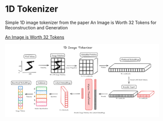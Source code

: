 # 1D Tokenizer

Simple 1D image tokenizer from the paper An Image is Worth 32 Tokens for Reconstruction and Generation

[An Image is Worth 32 Tokens](https://arxiv.org/pdf/2406.07550)

![Image Tokenizer](./assets/encoder.png)
